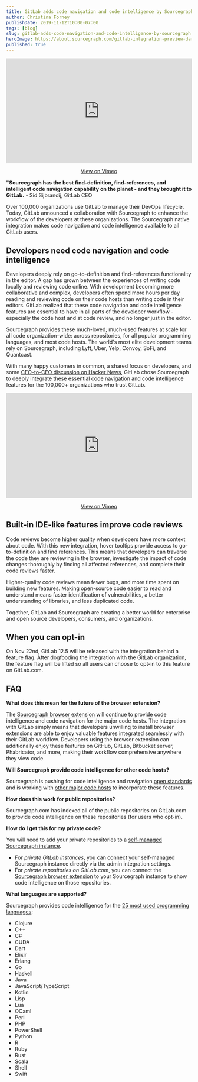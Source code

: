 ```yaml
---
title: GitLab adds code navigation and code intelligence by Sourcegraph
author: Christina Forney
publishDate: 2019-11-12T10:00-07:00
tags: [blog]
slug: gitlab-adds-code-navigation-and-code-intelligence-by-sourcegraph
heroImage: https://about.sourcegraph.com/gitlab-integration-preview-dark.png
published: true
---
```


<!-- <p style="text-align: center">
  <img src="gitlab-integration-banner-dark.png" />
</p> -->

<p class="container">
  <div style="padding:56.25% 0 0 0;position:relative;">
    <iframe src="https://player.vimeo.com/video/<Sid/Quinn video ID>?color=0CB6F4&amp;title=0&amp;byline=" style="position:absolute;top:0;left:0;width:100%;height:100%;" frameborder="0" webkitallowfullscreen="" mozallowfullscreen="" allowfullscreen=""></iframe>
  </div>
  <p style="text-align: center"><a href="https://vimeo.com/<Sid/Quinn video ID>" target="_blank">View on Vimeo</a></p>
</p>

<div class="alert alert-secondary">
  <p>
    <strong>"Sourcegraph has the best find-definition, find-references, and intelligent code navigation capability on the planet - and they brought it to GitLab.</strong> - Sid Sijbrandij, GitLab CEO
  </p>
</div>

Over 100,000 organizations use GitLab to manage their DevOps lifecycle. Today, GitLab announced a collaboration with Sourcegraph to enhance the workflow of the developers at these organizations. The Sourcegraph native integration makes code navigation and code intelligence available to all GitLab users.

## Developers need code navigation and code intelligence

Developers deeply rely on go-to-definition and find-references functionality in the editor. A gap has grown between the experiences of writing code locally and reviewing code online. With development becoming more collaborative and complex, developers often spend more hours per day reading and reviewing code on their code hosts than writing code in their editors. GitLab realized that these code navigation and code intelligence features are essential to have in all parts of the developer workflow - especially the code host and at code review, and no longer just in the editor.

Sourcegraph provides these much-loved, much-used features at scale for all code organization-wide: across repositories, for all popular programming languages, and most code hosts. The world's most elite development teams rely on Sourcegraph, including Lyft, Uber, Yelp, Convoy, SoFi, and Quantcast.

With many happy customers in common, a shared focus on developers, and some [CEO-to-CEO discussion on Hacker News](https://news.ycombinator.com/item?id=18118924), GitLab chose Sourcegraph to deeply integrate these essential code navigation and code intelligence features for the 100,000+ organizations who trust GitLab.

<p class="container">
  <div style="padding:56.25% 0 0 0;position:relative;">
    <iframe src="https://player.vimeo.com/video/372226334?color=0CB6F4&amp;title=0&amp;byline=" style="position:absolute;top:0;left:0;width:100%;height:100%;" frameborder="0" webkitallowfullscreen="" mozallowfullscreen="" allowfullscreen=""></iframe>
  </div>
  <p style="text-align: center"><a href="https://vimeo.com/372226334" target="_blank">View on Vimeo</a></p>
</p>

## Built-in IDE-like features improve code reviews

Code reviews become higher quality when developers have more context about code. With this new integration, hover tooltips provide access to go-to-definition and find references. This means that developers can traverse the code they are reviewing in the browser, investigate the impact of code changes thoroughly by finding all affected references, and complete their code reviews faster.

Higher-quality code reviews mean fewer bugs, and more time spent on building new features. Making open-source code easier to read and understand means faster identification of vulnerabilities, a better understanding of libraries, and less duplicated code.

Together, GitLab and Sourcegraph are creating a better world for enterprise and open source developers, consumers, and organizations.

## When you can opt-in

On Nov 22nd, GitLab 12.5 will be released with the integration behind a feature flag. After dogfooding the integration with the GitLab organization, the feature flag will be lifted so all users can choose to opt-in to this feature on GitLab.com.

## FAQ

**What does this mean for the future of the browser extension?**

The [Sourcegraph browser extension](https://docs.sourcegraph.com/integration/browser_extension) will continue to provide code intelligence and code navigation for the major code hosts. The integration with GitLab simply means that developers unwilling to install browser extensions are able to enjoy valuable features integrated seamlessly with their GitLab workflow. Developers using the browser extension can additionally enjoy these features on GitHub, GitLab, Bitbucket server, Phabricator, and more, making their workflow comprehensive anywhere they view code.

**Will Sourcegraph provide code intelligence for other code hosts?**

Sourcegraph is pushing for code intelligence and navigation [open standards](https://docs.sourcegraph.com/integration) and is working with [other major code hosts](https://docs.sourcegraph.com/integration) to incorporate these features.

**How does this work for public repositories?**

Sourcegraph.com has indexed all of the public repositories on GitLab.com to provide code intelligence on these repositories (for users who opt-in).

**How do I get this for my private code?**

You will need to add your private repositories to a [self-managed Sourcegraph instance](https://docs.sourcegraph.com/#quickstart-guide).

- For _private GitLab instances_, you can connect your self-managed Sourcegraph instance directly via the admin integration settings.
- For _private repositories on GitLab.com_, you can connect the [Sourcegraph browser extension](https://docs.sourcegraph.com/integration/browser_extension) to your Sourcegraph instance to show code intelligence on those repositories.

**What languages are supported?**

Sourcegraph provides code intelligence for the [25 most used programming languages](https://sourcegraph.com/extensions?query=category%3A%22Programming+languages%22):

- Clojure
- C++
- C#
- CUDA
- Dart
- Elixir
- Erlang
- Go
- Haskell
- Java
- JavaScript/TypeScript
- Kotlin
- Lisp
- Lua
- OCaml
- Perl
- PHP
- PowerShell
- Python
- R
- Ruby
- Rust
- Scala
- Shell
- Swift
